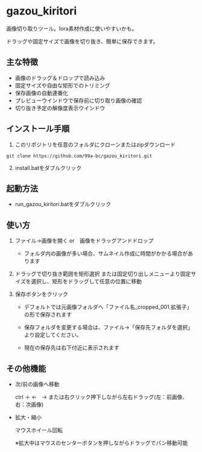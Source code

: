 # gazou_kiritori
画像切り取りツール。lora素材作成に使いやすいかも。

ドラッグや固定サイズで画像を切り抜き、簡単に保存できます。



## 主な特徴
- 画像のドラッグ＆ドロップで読み込み
- 固定サイズや自由な矩形でのトリミング
- 保存画像の自動連番化
- プレビューウインドウで保存前に切り取り画像の確認
- 切り抜き予定の解像度表示ウインドウ


## インストール手順
1. このリポジトリを任意のフォルダにクローンまたはzipダウンロード

```
git clone https://github.com/99a-bc/gazou_kiritori.git
```

2. install.batをダブルクリック


## 起動方法
- run_gazou_kiritori.batをダブルクリック


## 使い方
1. ファイル→画像を開く or　画像をドラッグアンドドロップ
   
   - フォルダ内の画像が多い場合、サムネイル作成に時間がかかる場合があります

2. ドラッグで切り抜き範囲を矩形選択
   または固定切り出しメニューより固定サイズを選択し、矩形をドラッグして任意の位置に移動

5. 保存ボタンをクリック

   - デフォルトでは元画像フォルダへ「ファイル名_cropped_001.拡張子」の形で保存されます

   - 保存フォルダを変更する場合は、ファイル→「保存先フォルダを選択」より設定してください。

   - 現在の保存先は右下付近に表示されます



## その他機能

- 次/前の画像へ移動

  ctrl ＋ ←　→ または右クリック押下しながら左右ドラッグ(左：前画像、右：次画像)

- 拡大・縮小

  マウスホイール回転
  
  ※拡大中はマウスのセンターボタンを押しながらドラッグでパン移動可能


